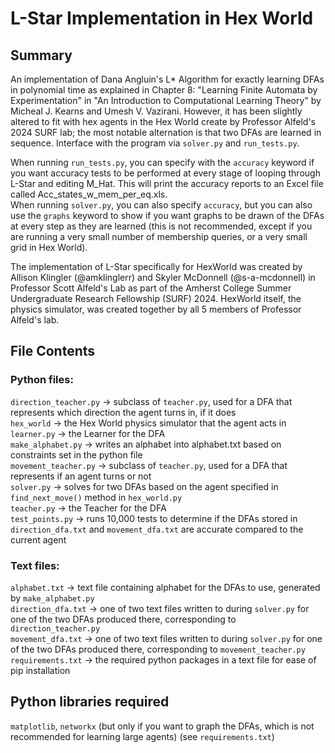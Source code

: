# L-Star Implementation in Hex World

## Summary
An implementation of Dana Angluin's L* Algorithm for exactly learning DFAs in polynomial time as explained in Chapter 8: "Learning Finite Automata by Experimentation" in "An Introduction to Computational Learning Theory" by Micheal J. Kearns and Umesh V. Vazirani. However, it has been slightly altered to fit with hex agents in the Hex World create by Professor Alfeld's 2024 SURF lab; the most notable alternation is that two DFAs are learned in sequence.
Interface with the program via `solver.py` and `run_tests.py`.<br/>

When running `run_tests.py`, you can specify with the `accuracy` keyword if you want accuracy tests to be performed at every stage of looping through L-Star and editing M_Hat. This will print the accuracy reports to an Excel file called Acc_states_w_mem_per_eq.xls. <br/>
When running `solver.py`, you can also specify `accuracy`, but you can also use the `graphs` keyword to show if you want graphs to be drawn of the DFAs at every step as they are learned (this is not recommended, except if you are running a very small number of membership queries, or a very small grid in Hex World).<br/>

The implementation of L-Star specifically for HexWorld was created by Allison Klingler (@amklinglerr) and Skyler McDonnell (@s-a-mcdonnell) in Professor Scott Alfeld's Lab as part of the Amherst College Summer Undergraduate Research Fellowship (SURF) 2024. HexWorld itself, the physics simulator, was created together by all 5 members of Professor Alfeld's lab.<br/>

## File Contents
### Python files:<br/>
`direction_teacher.py` -> subclass of `teacher.py`, used for a DFA that represents which direction the agent turns in, if it does <br/>
`hex_world` -> the Hex World physics simulator that the agent acts in <br/>
`learner.py` -> the Learner for the DFA <br/>
`make_alphabet.py` -> writes an alphabet into alphabet.txt based on constraints set in the python file <br/>
`movement_teacher.py` -> subclass of `teacher.py`, used for a DFA that represents if an agent turns or not <br/>
`solver.py` -> solves for two DFAs based on the agent specified in `find_next_move()` method in `hex_world.py` <br/>
`teacher.py` -> the Teacher for the DFA <br/>
`test_points.py` -> runs 10,000 tests to determine if the DFAs stored in `direction_dfa.txt` and `movement_dfa.txt` are accurate compared to the current agent <br/>

### Text files:
`alphabet.txt` -> text file containing alphabet for the DFAs to use, generated by `make_alphabet.py` <br/>
`direction_dfa.txt` -> one of two text files written to during `solver.py` for one of the two DFAs produced there, corresponding to `direction_teacher.py` <br/>
`movement_dfa.txt` -> one of two text files written to during `solver.py` for one of the two DFAs produced there, corresponding to `movement_teacher.py` <br/>
`requirements.txt` -> the required python packages in a text file for ease of pip installation <br/>

## Python libraries required
`matplotlib`, `networkx` (but only if you want to graph the DFAs, which is not recommended for learning large agents) (see `requirements.txt`)
